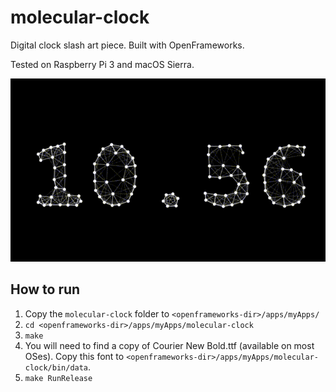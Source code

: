 # molecular-clock
Digital clock slash art piece. Built with OpenFrameworks.

Tested on Raspberry Pi 3 and macOS Sierra.

![Woo-whee!](https://github.com/spoony-mushroom/molecular-clock/raw/master/doc/clock.gif)

## How to run
1. Copy the `molecular-clock` folder to `<openframeworks-dir>/apps/myApps/`
2. `cd <openframeworks-dir>/apps/myApps/molecular-clock`
3. `make`
4. You will need to find a copy of Courier New Bold.ttf (available on most OSes). Copy this font to `<openframeworks-dir>/apps/myApps/molecular-clock/bin/data`.
5. `make RunRelease`
